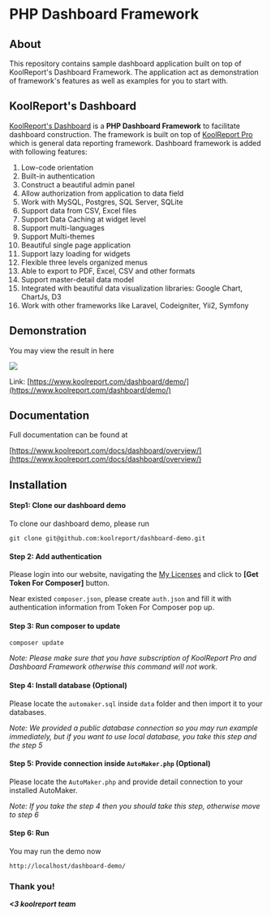 # PHP Dashboard Framework

## About

This repository contains sample dashboard application built on top of KoolReport's Dashboard Framework. The application act as demonstration of framework's features as well as examples for you to start with.

## KoolReport's Dashboard

[KoolReport's Dashboard](https://www.koolreport.com/packages/dashboard) is a __PHP Dashboard Framework__ to facilitate dashboard construction. The framework is built on top of [KoolReport Pro](https://www.koolreport.com/get-koolreport-pro) which is general data reporting framework. Dashboard framework is added with following features:

1. Low-code orientation
2. Built-in authentication
3. Construct a beautiful admin panel
4. Allow authorization from application to data field
5. Work with MySQL, Postgres, SQL Server, SQLite
6. Support data from CSV, Excel files
7. Support Data Caching at widget level
8. Support multi-languages
9. Support Multi-themes
10. Beautiful single page application
11. Support lazy loading for widgets
12. Flexible three levels organized menus
13. Able to export to PDF, Excel, CSV and other formats
14. Support master-detail data model
15. Integrated with beautiful data visualization libraries: Google Chart, ChartJs, D3
16. Work with other frameworks like Laravel, Codeigniter, Yii2, Symfony


## Demonstration

You may view the result in here

[![](https://www.koolreport.com/assets/images/editor/c5/image5ff5e2c35199e.png)](https://www.koolreport.com/dashboard/demo/)

Link: [https://www.koolreport.com/dashboard/demo/](https://www.koolreport.com/dashboard/demo/)

## Documentation

Full documentation can be found at

[https://www.koolreport.com/docs/dashboard/overview/](https://www.koolreport.com/docs/dashboard/overview/)

## Installation

#### Step1: Clone our dashboard demo

To clone our dashboard demo, please run

```
git clone git@github.com:koolreport/dashboard-demo.git
```

#### Step 2: Add authentication

Please login into our website, navigating the [My Licenses](https://www.koolreport.com/my-licensed-packages) and click to __[Get Token For Composer]__ button.

Near existed `composer.json`, please create `auth.json` and fill it with authentication information from Token For Composer pop up.

#### Step 3: Run composer to update

```
composer update
```

*Note: Please make sure that you have subscription of KoolReport Pro and Dashboard Framework otherwise this command will not work.*

#### Step 4: Install database (Optional)

Please locate the `automaker.sql` inside `data` folder and then import it to your databases.

*Note: We provided a public database connection so you may run example immediately, but if you want to use local database, you take this step and the step 5*

#### Step 5: Provide connection inside `AutoMaker.php` (Optional)

Please locate the `AutoMaker.php` and provide detail connection to your installed AutoMaker.

*Note: If you take the step 4 then you should take this step, otherwise move to step 6*

#### Step 6: Run

You may run the demo now

```
http://localhost/dashboard-demo/
```

### Thank you!

__*<3 koolreport team*__